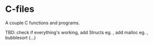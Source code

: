 # C-files
A couple C functions and programs.

TBD: check if everything's working, add Structs eg. , add malloc eg. , bubblesort (...)
